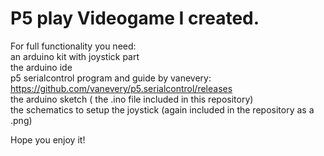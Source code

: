 # P5 play Videogame I created.

For full functionality you need:
<br>
  an arduino kit with joystick part
  <br>
  the arduino ide
  <br>
  p5 serialcontrol program and guide by vanevery: https://github.com/vanevery/p5.serialcontrol/releases
  <br>
  the arduino sketch ( the .ino file included in this repository)
  <br>
  the schematics to setup the joystick (again included in the repository as a .png)
  <br>

Hope you enjoy it!
